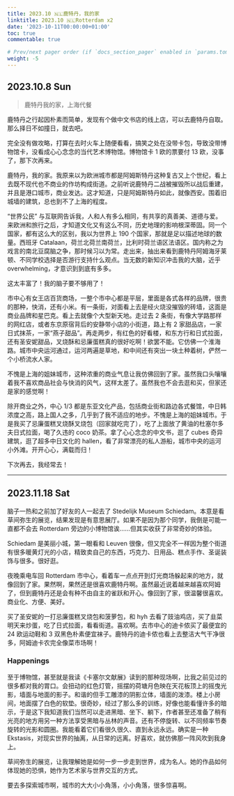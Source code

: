```yaml
---
title: 2023.10 🇳🇱鹿特丹，我的家
linktitle: 2023.10 🇳🇱Rotterdam x2
date: '2023-10-11T00:00:00+01:00'
toc: true
commentable: true

# Prev/next pager order (if `docs_section_pager` enabled in `params.toml`)
weight: -5
---
```


## 2023.10.8 Sun

> 鹿特丹我的家，上海代餐

鹿特丹之行起因朴素而简单，发现有个做中文书店的线上店，可以去鹿特丹自取。那么择日不如撞日，就去吧。

完全没有做攻略，打算在去时火车上随便看看，搞笑之处在没带卡包，导致没带博物馆卡，没看成心心念念的当代艺术博物馆。博物馆卡 1 欧的票要付 13 欧，没事了，那下次再来。

鹿特丹，我的家。我原来以为欧洲城市都是阿姆斯特丹这种复古又上个世纪，看上去既不现代也不商业的作坊构成街道。之前听说鹿特丹二战被摧毁所以战后重建，并且是港口城市，商业发达。这才知道，只是阿姆斯特丹如此，就像西安。围着旧城墙的建筑，总也到不了上海的程度。

“世界公民” 与互联网告诉我，人和人有多么相同，有共享的真善美、道德与爱。来欧洲和旅行之后，才知道文化又有这么不同，历史地理的影响根深蒂固。同一个国家，都有这么大的区别，我以为世界上 190 个国家，那就是足以描述地球的数量。西班牙 Catalaan，荷兰北荷兰南荷兰，比利时荷兰语区法语区。国内称之为戏言的南北豆腐脑之争，那时候习以为常。走出来，抽出来看到鹿特丹阿姆海牙莱顿、不同学校选择是否游行支持什么观点。当无数的新知识冲击我的大脑，近乎 overwhelming，才意识到到底有多多。

这太丰富了！我的脑子要不够用了！

市中心有女王店百货商场，一整个市中心都是平层，里面是各式各样的品牌，很贵的那种，快消，还有小米。有一条街，对面看上去是经火烧没摧毁的砖墙，这面是商业品牌和星巴克。看上去就像个大型新天地。走过去 2 条街，有像大学路那样的网红店，或者东京原宿背后的安静带小店的小街道，路上有 2 家甜品店，一家日式抹茶，一家“燕子甜品”。再走两步，有红色的好看楼，和东方行和日式拉面，还有圣安妮甜品，叉烧酥和忌廉蛋糕真的很好吃啊！欲罢不能。它仿佛一个淮海路。城市中央运河通过，运河两遍是草地，和中间还有突出一块土种着树，俨然一个小桥流水人家。

不愧是上海的姐妹城市，这种浓重的商业气息让我仿佛回到了家。虽然我口头嚷嚷着我不喜欢商品社会与快消的风气，这样太差了。虽然我也不会去逛和买，但家还是家的感觉啊！

除开商业之外，中心 1/3 都是东亚文化产品，包括商业街和路边各式餐馆，中日韩浓度之高，路上国人之多，几乎到了我不适应的地步。不愧是上海的姐妹城市。于是我买了忌廉蛋糕叉烧酥叉烧包（回家就吃完了），吃了上面放了黄油的杜塞尔多夫日式拉面，喝了久违的 coco 奶茶。拿了心心念念的中文书，逛了 cubes 奇异建筑，逛了超多中日文化的 hallen，看了非常漂亮的私人游船，城市中央的运河小外滩。开开心心，满载而归！

下次再去，我经常去！

---

## 2023.11.18 Sat

脑子一热和之前加了好友的人一起去了 Stedelijk Museum Schiedam。本意是看草间弥生的展览，结果发现是有意思展厅。如果不是因为那个同学，我倒是可能一直都不会去 Rotterdam 旁边的小博物馆诶……但其实收获了非常奇妙的体验。

Schiedam 是美丽小城，第一眼看和 Leuven 很像，但又完全不一样因为整个街道有很多暖黄灯光的小店，精致卖自己的东西，巧克力、日用品、糕点手作、圣诞装饰与很多。很好逛。

夜晚乘电车回 Rotterdam 市中心，看着车一点点开到灯光商场躲起来的地方，就像回到了家。果然啊，果然还是很喜欢鹿特丹啊。虽然最近说着越来越喜欢阿姆了，但到鹿特丹还是会有种不由自主的雀跃和开心。像回到了家，很温馨很喜欢。商业化、方便、美好。

买了圣安妮的一打忌廉蛋糕叉烧包和菠萝包，和 hyh 去看了豉油鸡店，买了韭菜明天来炒蛋，吃了日式拉面，看看街道。喜欢啊。去市中心的迪卡侬买了最便宜的 24 欧运动鞋和 3 双黑色朴素便宜袜子。鹿特丹的迪卡侬也看上去整洁大气干净很多，阿姆迪卡农完全像菜市场啊！

### Happenings

至于博物馆，甚至就是我读《卡塞尔文献展》读到的那种现场啊，比我之前见过的很多都对我的胃口。会扭动的红色灯管，摇摆的荷塘月色映在天花板顶上的摇曳光影，墙面与地面的影子。和谐的但手工雕漆的阴影立体，墙面的泼漆。楼上小房间，地面摆了白色的软垫。很奇妙，经过了那么多的训练，好像也能看懂许多的暗示，于是这下我知道我们当然可以走进黑暗、坐下、躺下，作者甚至还准备了稍有光亮的地方用另一种方法享受黑暗与丛林的声音。还有不停旋转、以不同频率节奏旋转的光影和圆圈。我能看着它们看很久很久、直到永远永远。确实是一种 Ekstasis，对现实世界的抽离，从日常的远离。好喜欢，就仿佛那一阵风吹到我身上。

草间弥生的展览，让我理解她是如何一步一步走到世界，成为名人。她的作品如何体现她的恐惧，她作为艺术家与世界交互的方式。

要去多探索城市啊，城市的大大小小角落，小小角落，很多惊喜啊。